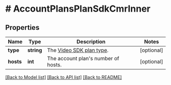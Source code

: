 # # AccountPlansPlanSdkCmrInner

## Properties

Name | Type | Description | Notes
------------ | ------------- | ------------- | -------------
**type** | **string** | The [Video SDK plan type](https://marketplace.zoom.us/docs/api-reference/other-references/plans/#video-sdk-plans). | [optional]
**hosts** | **int** | The account plan&#39;s number of hosts. | [optional]

[[Back to Model list]](../../README.md#models) [[Back to API list]](../../README.md#endpoints) [[Back to README]](../../README.md)
